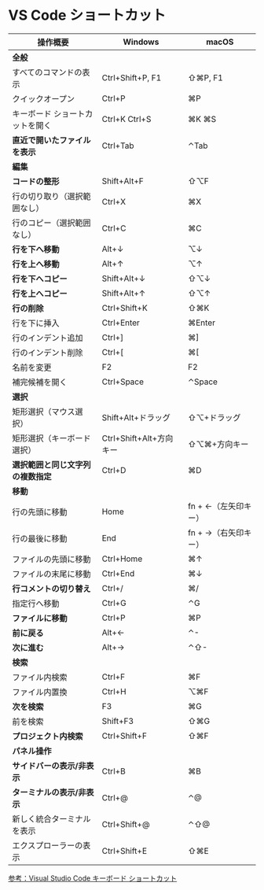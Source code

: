 # VS Code ショートカット

| 操作概要                          | Windows                  | macOS             |
| ---------------------------------- | ------------------------ | ----------------- |
| **全般**                          |                          |                   |
| すべてのコマンドの表示             | Ctrl+Shift+P, F1          | ⇧⌘P, F1           |
| クイックオープン                  | Ctrl+P                   | ⌘P                |
| キーボード ショートカットを開く    | Ctrl+K Ctrl+S            | ⌘K ⌘S             |
| **直近で開いたファイルを表示**     | Ctrl+Tab                 | ⌃Tab              |
| **編集**                          |                          |                   |
| **コードの整形**                  | Shift+Alt+F              | ⇧⌥F               |
| 行の切り取り（選択範囲なし）       | Ctrl+X                   | ⌘X                |
| 行のコピー（選択範囲なし）        | Ctrl+C                   | ⌘C                |
| **行を下へ移動**                  | Alt+↓                    | ⌥↓                |
| **行を上へ移動**                  | Alt+↑                    | ⌥↑                |
| **行を下へコピー**                | Shift+Alt+↓              | ⇧⌥↓               |
| **行を上へコピー**                | Shift+Alt+↑              | ⇧⌥↑               |
| **行の削除**                      | Ctrl+Shift+K             | ⇧⌘K               |
| 行を下に挿入                      | Ctrl+Enter               | ⌘Enter            |
| 行のインデント追加                | Ctrl+]                   | ⌘]                |
| 行のインデント削除                | Ctrl+[                   | ⌘[                |
| 名前を変更                        | F2                       | F2                |
| 補完候補を開く                    | Ctrl+Space               | ⌃Space            |
| **選択**                          |                          |                   |
| 矩形選択（マウス選択）            | Shift+Alt+ドラッグ       | ⇧⌥+ドラッグ       |
| 矩形選択（キーボード選択）        | Ctrl+Shift+Alt+方向キー  | ⇧⌥⌘+方向キー      |
| **選択範囲と同じ文字列の複数指定** | Ctrl+D                   | ⌘D                |
| **移動**                          |                          |                   |
| 行の先頭に移動                    | Home                     |fn + ←（左矢印キー）   |
| 行の最後に移動                    | End                      |fn + →（右矢印キー）              |
| ファイルの先頭に移動              | Ctrl+Home                | ⌘↑                |
| ファイルの末尾に移動              | Ctrl+End                 | ⌘↓                |
| **行コメントの切り替え**          | Ctrl+/                   | ⌘/                |
| 指定行へ移動                      | Ctrl+G                   | ⌃G                |
| **ファイルに移動**                | Ctrl+P                   | ⌘P                |
| **前に戻る**                      | Alt+←                    | ⌃-                |
| **次に進む**                      | Alt+→                    | ⌃⇧-               |
| **検索**                          |                          |                   |
| ファイル内検索                    | Ctrl+F                   | ⌘F                |
| ファイル内置換                    | Ctrl+H                   | ⌥⌘F               |
| **次を検索**                      | F3                       | ⌘G                |
| 前を検索                          | Shift+F3                 | ⇧⌘G               |
| **プロジェクト内検索**            | Ctrl+Shift+F             | ⇧⌘F               |
| **パネル操作**                    |                          |                   |
| **サイドバーの表示/非表示**       | Ctrl+B                   | ⌘B                |
| **ターミナルの表示/非表示**       | Ctrl+@                   | ⌃@                |
| 新しく統合ターミナルを表示        | Ctrl+Shift+@             | ⌃⇧@               |
| エクスプローラーの表示            | Ctrl+Shift+E             | ⇧⌘E               |

[参考：Visual Studio Code キーボード ショートカット](https://qiita.com/oruponu/items/ae9c720d4522c1606daf)
